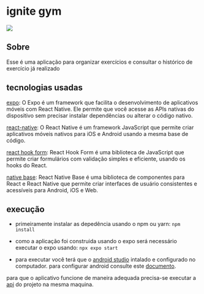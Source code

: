# ignite gym

<img src='https://i.imgur.com/k3Nl1y5.png'>

## Sobre

Esse é uma aplicação para organizar exercícios e consultar o histórico de exercício
já realizado

## tecnologias usadas

[expo](https://expo.dev): O Expo é um framework que facilita o desenvolvimento de aplicativos móveis com React Native. Ele permite que você acesse as APIs nativas do dispositivo sem precisar instalar dependências ou alterar o código nativo.

[react-native](https://reactnative.dev): O React Native é um framework JavaScript que permite criar aplicativos móveis nativos para iOS e Android usando a mesma base de código.

[react hook form](https://react-hook-form.com): React Hook Form é uma biblioteca de JavaScript que permite criar formulários com validação simples e eficiente, usando os hooks do React.

[native base](https://nativebase.io): React Native Base é uma biblioteca de componentes para React e React Native que permite criar interfaces de usuário consistentes e acessíveis para Android, iOS e Web.

## execução

- primeiramente instalar as depedência usando o npm ou yarn:
  `npm install`

- como a aplicação foi construida usando o expo será necessário executar o expo usando: `npx expo start`

- para executar você terá que o [android studio](https://developer.android.com) intalado e configurado no computador.
  para configurar android consulte este [documento](https://react-native.rocketseat.dev/).

para que o aplicativo funcione de maneira adequada precisa-se executar a [api](https://github.com/Erivaldo-Montes/ignitegym-api) do projeto na mesma maquina.
